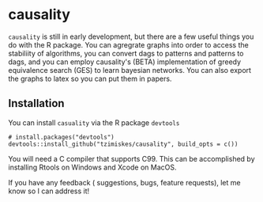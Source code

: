 # causality

`causality` is still in early development, but there are a few useful things you do with the R package.
You can agregrate graphs into order to access the stabiliity of algorithms, you
can convert dags to patterns and patterns to dags, and you can employ
causality's (BETA) implementation of greedy equivalence search (GES) to learn
bayesian networks. You can also export the graphs to latex so you can put them in papers.

## Installation

You can install `casuality` via the R package `devtools`

```
# install.packages("devtools")
devtools::install_github("tzimiskes/causality", build_opts = c())
```

You will need a C compiler that supports C99. This can be accomplished by installing Rtools on Windows and Xcode
on MacOS.


If you have any feedback ( suggestions, bugs, feature requests), let me know so I can address it!

